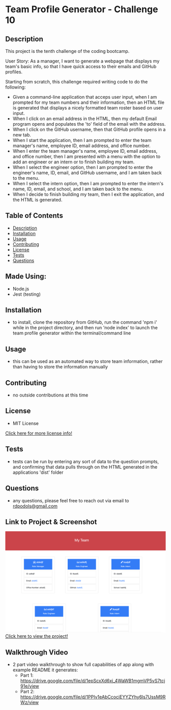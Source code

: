 # Team Profile Generator - Challenge 10

## Description
This project is the tenth challenge of the coding bootcamp.

User Story: As a manager, I want to generate a webpage that displays my team's basic info, so that I have quick access to their emails and GitHub profiles.

Starting from scratch, this challenge required writing code to do the following:
* Given a command-line application that acceps user input, when I am prompted for my team numbers and their information, then an HTML file is generated that displays a nicely formatted team roster based on user input.
* When I click on an email address in the HTML, then my default Email program opens and populates the 'to' field of the email with the address.
* When I click on the GitHub username, then that GitHub profile opens in a new tab.
* When I start the application, then I am prompted to enter the team manager's name, employee ID, email address, and office number.
* When I enter the team manager's name, employee ID, email address, and office number, then I am presented with a menu with the option to add an engineer or an intern or to finish building my team.
* When I select the engineer option, then I am prompted to enter the engineer's name, ID, email, and GitHub username, and I am taken back to the menu.
* When I select the intern option, then I am prompted to enter the intern's name, ID, email, and school, and I am taken back to the menu.
* When I decide to finish building my team, then I exit the application, and the HTML is generated.

## Table of Contents
- [Description](#description)
- [Installation](#installation)
- [Usage](#usage)
- [Contributing](#contributing)
- [License](#license)
- [Tests](#tests)
- [Questions](#questions)

## Made Using:
* Node.js
* Jest (testing)

## Installation
* to install, clone the repository from GitHub, run the command 'npm i' while in the project directory, and then run 'node index' to launch the team profile generator within the terminal/command line

## Usage
* this can be used as an automated way to store team information, rather than having to store the information manually

## Contributing
* no outside contributions at this time

## License
* MIT License

[Click here for more license info!](https://choosealicense.com/licenses/mit/)

## Tests
* tests can be run by entering any sort of data to the question prompts, and confirming that data pulls through on the HTML generated in the applications 'dist' folder

## Questions
* any questions, please feel free to reach out via email to rdpodols@gmail.com

## Link to Project & Screenshot
![README Generator Screenshot)](/assets/images/applicationImage.png)
[Click here to view the project!](https://rpodols.github.io/team-profile-generator/)

## Walkthrough Video
* 2 part video walkthrough to show full capabilities of app along with example README it generates:
    - Part 1: https://drive.google.com/file/d/1epScxXd6xj_4WaWB1mgmVP5vS7tcj91e/view
    - Part 2: https://drive.google.com/file/d/1PPIv1eAbCcociEYYZYhy6ls7UssM9RWz/view